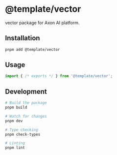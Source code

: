 # @template/vector

vector package for Axon AI platform.

## Installation

```bash
pnpm add @template/vector
```

## Usage

```typescript
import { /* exports */ } from '@template/vector';
```

## Development

```bash
# Build the package
pnpm build

# Watch for changes
pnpm dev

# Type checking
pnpm check-types

# Linting
pnpm lint
```
